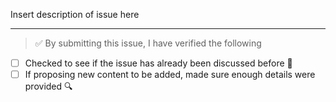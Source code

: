Insert description of issue here

---

<!-- Thank you for contributing to this repo, it is much appreciated! 😊 -->

<!-- Before raising an issue, make sure to verify the following. -->

> ✅️ By submitting this issue, I have verified the following

* [ ] Checked to see if the issue has already been discussed before 🤔️
* [ ] If proposing new content to be added, made sure enough details were provided 🔍️
